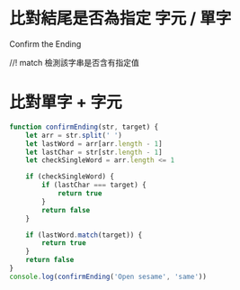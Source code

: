 # 比對結尾是否為指定 字元 / 單字

Confirm the Ending

//! match 檢測該字串是否含有指定值

# 比對單字 + 字元
```js
function confirmEnding(str, target) {
    let arr = str.split(' ')
    let lastWord = arr[arr.length - 1]
    let lastChar = str[str.length - 1]
    let checkSingleWord = arr.length <= 1

    if (checkSingleWord) {
        if (lastChar === target) {
            return true
        }
        return false
    } 

    if (lastWord.match(target)) {
        return true
    }
    return false
}
console.log(confirmEnding('Open sesame', 'same'))
```
